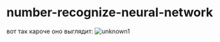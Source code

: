 # number-recognize-neural-network
вот так кароче оно выглядит:
![unknown1](https://cdn.discordapp.com/attachments/1030158950542356511/1030158966866575381/unknown.png)
